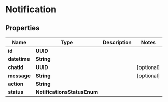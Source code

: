 

# Notification


## Properties

| Name | Type | Description | Notes |
|------------ | ------------- | ------------- | -------------|
|**id** | **UUID** |  |  |
|**datetime** | **String** |  |  |
|**chatId** | **UUID** |  |  [optional] |
|**message** | **String** |  |  [optional] |
|**action** | **String** |  |  |
|**status** | **NotificationsStatusEnum** |  |  |



